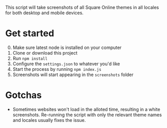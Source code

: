 This script will take screenshots of all Square Online themes in all locales for both desktop and mobile devices.


# Get started
0. Make sure latest node is installed on your computer
1. Clone or download this project
2. Run `npm install`
3. Configure the `settings.json` to whatever you'd like
4. Start the process by running `npm index.js`
5. Screenshots will start appearing in the `screenshots` folder

# Gotchas 
* Sometimes websites won't load in the alloted time, resulting in a white screenshots. Re-running the script with only the relevant theme names and locales usually fixes the issue. 